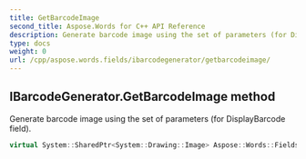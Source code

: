 ```yaml
---
title: GetBarcodeImage
second_title: Aspose.Words for C++ API Reference
description: Generate barcode image using the set of parameters (for DisplayBarcode field). 
type: docs
weight: 0
url: /cpp/aspose.words.fields/ibarcodegenerator/getbarcodeimage/
---
```

## IBarcodeGenerator.GetBarcodeImage method


Generate barcode image using the set of parameters (for DisplayBarcode field).

```cpp
virtual System::SharedPtr<System::Drawing::Image> Aspose::Words::Fields::IBarcodeGenerator::GetBarcodeImage(System::SharedPtr<Aspose::Words::Fields::BarcodeParameters> parameters)=0
```

